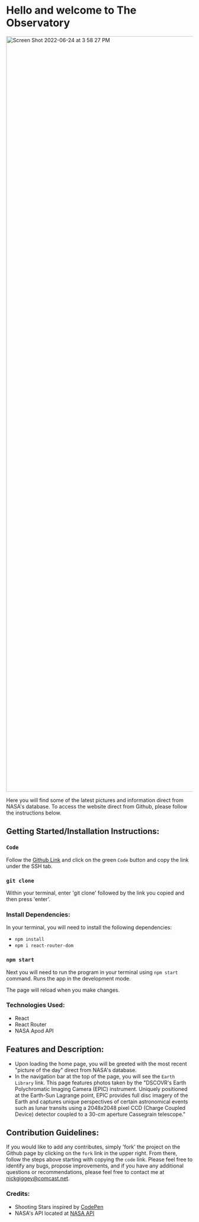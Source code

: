 # Hello and welcome to The Observatory
<img width="2038" alt="Screen Shot 2022-06-24 at 3 58 27 PM" src="https://user-images.githubusercontent.com/98715710/175699049-afff3ee9-6ddc-4866-b24a-5c3404411269.png">


Here you will find some of the latest pictures and information direct from NASA's database. To access the website direct from Github, please follow the instructions below.

## Getting Started/Installation Instructions:
### `Code`

Follow the [Github Link](https://github.com/nickgiggey/project2) and click on the green `Code` button and copy the link under the SSH tab.

### `git clone`

Within your terminal, enter 'git clone' followed by the link you copied and then press 'enter'.

### Install Dependencies:

In your terminal, you will need to install the following dependencies:

- `npm install`
- `npm i react-router-dom`

### `npm start`

Next you will need to run the program in your terminal using `npm start` command. 
Runs the app in the development mode.

The page will reload when you make changes.

### Technologies Used:

- React
- React Router 
- NASA Apod API

## Features and Description:

- Upon loading the home page, you will be greeted with the most recent "picture of the day" direct from NASA's database.
- In the navigation bar at the top of the page, you will see the `Earth Library` link. This page features photos taken by the "DSCOVR's Earth Polychromatic Imaging Camera (EPIC) instrument. Uniquely positioned at the Earth-Sun Lagrange point, EPIC provides full disc imagery of the Earth and captures unique perspectives of certain astronomical events such as lunar transits using a 2048x2048 pixel CCD (Charge Coupled Device) detector coupled to a 30-cm aperture Cassegrain telescope."

## Contribution Guidelines:

If you would like to add any contributes, simply 'fork' the project on the Github page by clicking on the `fork` link in the upper right. From there, follow the steps above starting with copying the `code` link. Please feel free to identify any bugs, propose improvements, and if you have any additional questions or recommendations, please feel free to contact me at nickgiggey@comcast.net.

### Credits: ###

- Shooting Stars inspired by [CodePen](https://codepen.io/webdevshorts/pen/xmGbBX)
- NASA's API located at [NASA API](https://api.nasa.gov/)
